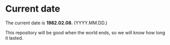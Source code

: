 # Current date

The current date is **1982.02.08.** (YYYY.MM.DD.)

This repository will be good when the world ends, so we will know how long it lasted.